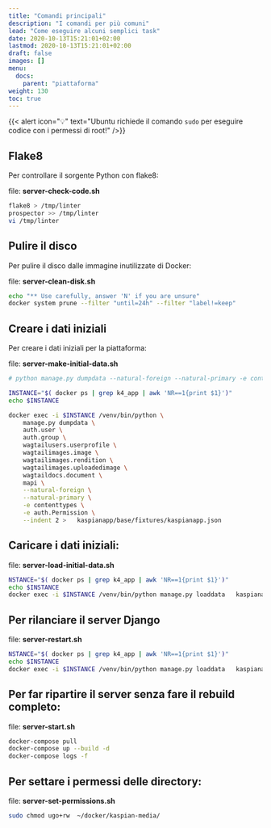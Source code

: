```yaml
---
title: "Comandi principali"
description: "I comandi per più comuni"
lead: "Come eseguire alcuni semplici task"
date: 2020-10-13T15:21:01+02:00
lastmod: 2020-10-13T15:21:01+02:00
draft: false
images: []
menu:
  docs:
    parent: "piattaforma"
weight: 130
toc: true
---
```


{{< alert icon="💡" text="Ubuntu richiede il comando `sudo` per eseguire codice con i permessi di root!" />}}

## Flake8

Per controllare il sorgente Python con flake8:

file: **server-check-code.sh**
```bash
flake8 > /tmp/linter
prospector >> /tmp/linter
vi /tmp/linter
```

## Pulire il disco 

Per pulire il disco dalle immagine inutilizzate di Docker:

file: **server-clean-disk.sh**
```bash
echo "** Use carefully, answer 'N' if you are unsure"
docker system prune --filter "until=24h" --filter "label!=keep"
```

## Creare i dati iniziali
Per creare i dati iniziali per la piattaforma:

file: **server-make-initial-data.sh**
```bash
# python manage.py dumpdata --natural-foreign --natural-primary -e contenttypes -e auth.Permission --indent 2 > ./kaspianapp/base/fixtures/kaspianapp.json

INSTANCE="$( docker ps | grep k4_app | awk 'NR==1{print $1}')"
echo $INSTANCE

docker exec -i $INSTANCE /venv/bin/python \
    manage.py dumpdata \
    auth.user \
    auth.group \
    wagtailusers.userprofile \
    wagtailimages.image \
    wagtailimages.rendition \
    wagtailimages.uploadedimage \
    wagtaildocs.document \
    mapi \
    --natural-foreign \
    --natural-primary \
    -e contenttypes \
    -e auth.Permission \
    --indent 2 >   kaspianapp/base/fixtures/kaspianapp.json
```

## Caricare i dati iniziali:

file: **server-load-initial-data.sh**
```bash
NSTANCE="$( docker ps | grep k4_app | awk 'NR==1{print $1}')"
echo $INSTANCE
docker exec -i $INSTANCE /venv/bin/python manage.py loaddata   kaspianapp/base/fixtures/kaspianapp.json
```

## Per rilanciare il server Django
file: **server-restart.sh**
```bash
NSTANCE="$( docker ps | grep k4_app | awk 'NR==1{print $1}')"
echo $INSTANCE
docker exec -i $INSTANCE /venv/bin/python manage.py loaddata   kaspianapp/base/fixtures/kaspianapp.json
```

## Per far ripartire il server senza fare il rebuild completo:

file: **server-start.sh**
```bash
docker-compose pull
docker-compose up --build -d
docker-compose logs -f
```

## Per settare i permessi delle directory:

file: **server-set-permissions.sh**
```bash
sudo chmod ugo+rw  ~/docker/kaspian-media/
```

